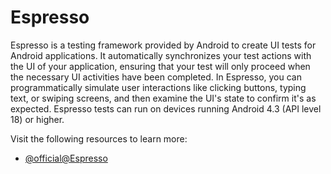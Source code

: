 # Espresso

Espresso is a testing framework provided by Android to create UI tests for Android applications. It automatically synchronizes your test actions with the UI of your application, ensuring that your test will only proceed when the necessary UI activities have been completed. In Espresso, you can programmatically simulate user interactions like clicking buttons, typing text, or swiping screens, and then examine the UI's state to confirm it's as expected. Espresso tests can run on devices running Android 4.3 (API level 18) or higher.

Visit the following resources to learn more:

- [@official@Espresso](https://developer.android.com/training/testing/espresso)
